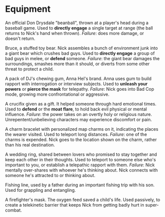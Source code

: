 <!-- TITLE: Nick Knack Equipment -->
<!-- SUBTITLE: A quick summary of Nick Knack Equipment -->

# Equipment
An official Don Drysdale "beanball", thrown at a player's head during a baseball game. Used to **directly engage** a single target at range (the ball returns to Nick's hand when thrown). *Failure*: does more damage, or doesn't return.

Bruce, a stuffed toy bear. Nick assembles a bunch of environment junk into a giant bear which crushes bad guys. Used to **directly engage** a group of bad guys in melee, or **defend** someone. *Failure*: the giant bear damages the surroundings, smashes more than it should, or diverts from some other threat to protect a child.

A pack of DJ's chewing gum, Anna Hel's brand. Anna uses gum to build rapport with interrogation or interview subjects. Used to **unleash your powers** or **pierce the mask** for telepathy. *Failure*: Nick goes into Bad Cop mode, growing more confrontational or aggressive.

A crucifix given as a gift. It helped someone through hard emotional times. Used to **defend** or the **moat flare**, to hold back evil physical or mental influence. *Failure*: the power takes on an overtly holy or religious nature. Unrepentent/unbelieving characters may experience discomfort or pain.

A charm bracelet with personalized map charms on it, indicating the places the wearer visited. Used to teleport long distances. *Failure*: one of the charms is expended. Nick goes to the location shown on the charm, rather than his real destination.

A wedding ring, shared between lovers who promised to stay together and keep each other in their thoughts. Used to teleport to someone else who's important to you, or establish a telepathic rapport with them. *Failure*: Nick mentally over-shares with whoever he's thinking about. Nick connects with someone he's attracted to or thinking about.

Fishing line, used by a father during an important fishing trip with his son. Used for grappling and entangling.

A firefighter's mask. The oxygen feed saved a child's life. Used passively, to create a telekinetic barrier that keeps Nick from getting badly hurt in super-combat.